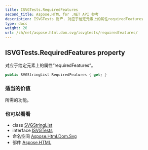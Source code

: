 ```yaml
---
title: ISVGTests.RequiredFeatures
second_title: Aspose.HTML for .NET API 参考
description: ISVGTests 财产. 对应于给定元素上的属性requiredFeatures
type: docs
weight: 20
url: /zh/net/aspose.html.dom.svg/isvgtests/requiredfeatures/
---
```

## ISVGTests.RequiredFeatures property

对应于给定元素上的属性“requiredFeatures”。

```csharp
public SVGStringList RequiredFeatures { get; }
```

### 适当的价值

所需的功能。

### 也可以看看

* class [SVGStringList](../../../aspose.html.dom.svg.datatypes/svgstringlist/)
* interface [ISVGTests](../)
* 命名空间 [Aspose.Html.Dom.Svg](../../isvgtests/)
* 部件 [Aspose.HTML](../../../)



